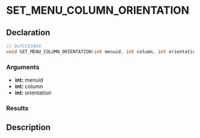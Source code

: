 # SET_MENU_COLUMN_ORIENTATION

## Declaration
```cpp
// 0x7CC63464
void SET_MENU_COLUMN_ORIENTATION(int menuid, int column, int orientation);
```

### Arguments
- **int:** menuid
- **int:** column
- **int:** orientation

### Results

## Description

